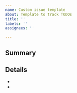 ```yaml
---
name: Custom issue template
about: Template to track TODOs
title: ''
labels: ''
assignees: ''

---
```


## Summary 

## Details
-
-
